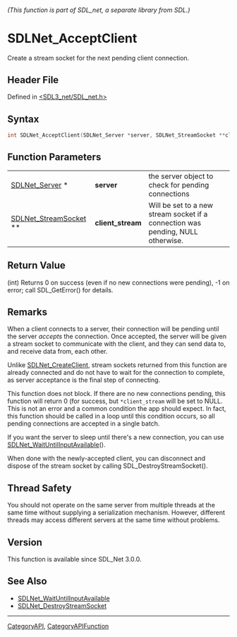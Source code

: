 ###### (This function is part of SDL_net, a separate library from SDL.)
# SDLNet_AcceptClient

Create a stream socket for the next pending client connection.

## Header File

Defined in [<SDL3_net/SDL_net.h>](https://github.com/libsdl-org/SDL_net/blob/main/include/SDL3_net/SDL_net.h)

## Syntax

```c
int SDLNet_AcceptClient(SDLNet_Server *server, SDLNet_StreamSocket **client_stream);
```

## Function Parameters

|                                               |                   |                                                                                 |
| --------------------------------------------- | ----------------- | ------------------------------------------------------------------------------- |
| [SDLNet_Server](SDLNet_Server) *              | **server**        | the server object to check for pending connections                              |
| [SDLNet_StreamSocket](SDLNet_StreamSocket) ** | **client_stream** | Will be set to a new stream socket if a connection was pending, NULL otherwise. |

## Return Value

(int) Returns 0 on success (even if no new connections were pending), -1 on
error; call SDL_GetError() for details.

## Remarks

When a client connects to a server, their connection will be pending until
the server _accepts_ the connection. Once accepted, the server will be
given a stream socket to communicate with the client, and they can send
data to, and receive data from, each other.

Unlike [SDLNet_CreateClient](SDLNet_CreateClient), stream sockets returned
from this function are already connected and do not have to wait for the
connection to complete, as server acceptance is the final step of
connecting.

This function does not block. If there are no new connections pending, this
function will return 0 (for success, but `*client_stream` will be set to
NULL. This is not an error and a common condition the app should expect. In
fact, this function should be called in a loop until this condition occurs,
so all pending connections are accepted in a single batch.

If you want the server to sleep until there's a new connection, you can use
[SDLNet_WaitUntilInputAvailable](SDLNet_WaitUntilInputAvailable)().

When done with the newly-accepted client, you can disconnect and dispose of
the stream socket by calling SDL_DestroyStreamSocket().

## Thread Safety

You should not operate on the same server from multiple threads at the same
time without supplying a serialization mechanism. However, different
threads may access different servers at the same time without problems.

## Version

This function is available since SDL_Net 3.0.0.

## See Also

- [SDLNet_WaitUntilInputAvailable](SDLNet_WaitUntilInputAvailable)
- [SDLNet_DestroyStreamSocket](SDLNet_DestroyStreamSocket)

----
[CategoryAPI](CategoryAPI), [CategoryAPIFunction](CategoryAPIFunction)

